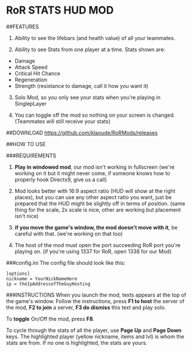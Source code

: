 # RoR STATS HUD MOD

##FEATURES
1. Ability to see the lifebars (and health value) of all your teammates.

2. Ability to see Stats from one player at a time. Stats shown are:
  * Damage
  * Attack Speed
  * Critical Hit Chance
  * Regeneration
  * Strength (resistance to damage, call it how you want it)
  
3. Solo Mod, so you only see your stats when you're playing in SinglepLayer

4. You can toggle off the mod so nothing on your screen is changed. (Teammates will still receive your stats)

##DOWNLOAD
https://github.com/klaoude/RoRMods/releases

##HOW TO USE

###REQUIREMENTS
1. **Play in windowed mod**, our mod isn't working in fullscreen (we're working on it but it might never come, if someone knows how to properly hook Directx9, give us a call)

2. Mod looks better with 16:9 aspect ratio (HUD will show at the right places), but you can use any other aspect ratio you want, just be prepared that the HUD might be slightly off in terms of position. (same thing for the scale, 2x scale is nice, other are working but placement isn't nice)

3. **if you move the game's window, the mod doesn't move with it**, be careful with that. (we're working on that too)

4. The host of the mod must open the port succeeding RoR port you're playing on. (if you're using 1337 for RoR, open 1338 for our Mod)

###config.ini
The config file should look like this:
```
[options]
nickname = YourNickNameHere
ip = theIpAddressofTheGuyHosting
```

###INSTRUCTIONS
When you launch the mod, texts appears at the top of the game's window. Follow the instructions, press **F1 to host** the server of the mod, **F2 to join** a server, **F3 do dismiss** this text and play solo.  

To **toggle** On/Off the mod, press **F8**.  

To cycle through the stats of all the player, use **Page Up** and **Page Down** keys. The highlighted player (yellow nickname, items and lvl) is whom the stats are from. If no one is highlighted, the stats are yours. 

